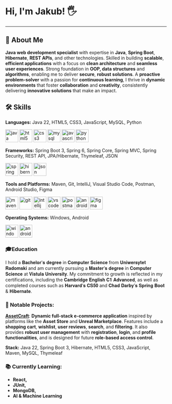 <p align="center">
  <strong><h1>Hi, I'm Jakub! 🖐</h1></strong>
</p>

---
## 🧬 About Me
**Java web development specialist** with expertise in **Java**, **Spring Boot**, **Hibernate**, **REST APIs**, and other technologies. Skilled in building **scalable**, **efficient applications** with a focus on **clean architecture** and **seamless user experiences**. Strong foundation in **OOP, data structures** and **algorithms**, enabling me to deliver **secure**, **robust solutions**. A **proactive problem-solver** with a passion for **continuous learning**, I thrive in **dynamic environments** that foster **collaboration** and **creativity**, consistently delivering **innovative solutions** that make an impact.


## 🛠 Skills
**Languages:**
Java 22, HTML5, CSS3, JavaScript, MySQL, Python

<p align="left">
  <img src="https://cdn.jsdelivr.net/gh/devicons/devicon/icons/java/java-original.svg" alt="java" width="40" height="40"/> 
  <img src="https://cdn.jsdelivr.net/gh/devicons/devicon/icons/html5/html5-original.svg" alt="html5" width="40" height="40"/> 
  <img src="https://cdn.jsdelivr.net/gh/devicons/devicon/icons/css3/css3-original.svg" alt="css3" width="40" height="40"/> 
  <img src="https://cdn.jsdelivr.net/gh/devicons/devicon/icons/mysql/mysql-original-wordmark.svg" alt="mysql" width="40" height="40"/>
  <img src="https://cdn.jsdelivr.net/gh/devicons/devicon/icons/javascript/javascript-original.svg" alt="javascript" width="40" height="40"/>
  <img src="https://cdn.jsdelivr.net/gh/devicons/devicon/icons/python/python-original.svg" alt="python" width="40" height="40"/>
</p>

**Frameworks:**
Spring Boot 3, Spring 6, Spring Core, Spring MVC, Spring Security, REST API, JPA/Hibernate, Thymeleaf, JSON

<p align="left">
  <img src="https://cdn.jsdelivr.net/gh/devicons/devicon/icons/spring/spring-original.svg" alt="spring" width="40" height="40"/>
  <img src="https://cdn.jsdelivr.net/gh/devicons/devicon/icons/hibernate/hibernate-original.svg" alt="hibernate" width="40" height="40"/>
  <img src="https://cdn.jsdelivr.net/gh/devicons/devicon/icons/json/json-original.svg" alt="json" width="40" height="40"/>
</p>

**Tools and Platforms:**
Maven, Git, IntelliJ, Visual Studio Code, Postman, Android Studio, Figma

<p align="left">
  <img src="https://cdn.jsdelivr.net/gh/devicons/devicon/icons/maven/maven-original.svg" alt="maven" width="40" height="40"/> 
  <img src="https://cdn.jsdelivr.net/gh/devicons/devicon/icons/git/git-original.svg" alt="git" width="40" height="40"/> 
  <img src="https://cdn.jsdelivr.net/gh/devicons/devicon/icons/intellij/intellij-original.svg" alt="intellij" width="40" height="40"/> 
  <img src="https://cdn.jsdelivr.net/gh/devicons/devicon/icons/vscode/vscode-original.svg" alt="vscode" width="40" height="40"/> 
  <img src="https://cdn.jsdelivr.net/gh/devicons/devicon/icons/postman/postman-original.svg" alt="postman" width="40" height="40"/> 
  <img src="https://cdn.jsdelivr.net/gh/devicons/devicon/icons/androidstudio/androidstudio-original.svg" alt="androidstudio" width="40" height="40"/> 
  <img src="https://cdn.jsdelivr.net/gh/devicons/devicon/icons/figma/figma-original.svg" alt="figma" width="40" height="40"/> 
</p>

**Operating Systems:**
Windows, Android

<p align="left">
  <img src="https://cdn.jsdelivr.net/gh/devicons/devicon/icons/windows8/windows8-original.svg" alt="windows" width="40" height="40"/>
  <img src="https://cdn.jsdelivr.net/gh/devicons/devicon/icons/android/android-original.svg" alt="android" width="40" height="40"/>
</p>


### 🎓Education
I hold a 𝐁𝐚𝐜𝐡𝐞𝐥𝐨𝐫'𝐬 𝐝𝐞𝐠𝐫𝐞𝐞 in 𝐂𝐨𝐦𝐩𝐮𝐭𝐞𝐫 𝐒𝐜𝐢𝐞𝐧𝐜𝐞 from 𝐔𝐧𝐢𝐰𝐞𝐫𝐬𝐲𝐭𝐞𝐭 𝐑𝐚𝐝𝐨𝐦𝐬𝐤𝐢 and am currently pursuing a 𝐌𝐚𝐬𝐭𝐞𝐫’𝐬 𝐝𝐞𝐠𝐫𝐞𝐞 in 𝐂𝐨𝐦𝐩𝐮𝐭𝐞𝐫 𝐒𝐜𝐢𝐞𝐧𝐜𝐞 at 𝐕𝐢𝐬𝐭𝐮𝐥𝐚 𝐔𝐧𝐢𝐯𝐞𝐫𝐬𝐢𝐭𝐲. My commitment to growth is reflected in my certifications, including the 𝐂𝐚𝐦𝐛𝐫𝐢𝐝𝐠𝐞 𝐄𝐧𝐠𝐥𝐢𝐬𝐡 𝐂𝟏 𝐀𝐝𝐯𝐚𝐧𝐜𝐞𝐝, as well as completed courses such as 𝐇𝐚𝐫𝐯𝐚𝐫𝐝’𝐬 𝐂𝐒𝟓𝟎 and 𝐂𝐡𝐚𝐝 𝐃𝐚𝐫𝐛𝐲’𝐬 𝐒𝐩𝐫𝐢𝐧𝐠 𝐁𝐨𝐨𝐭 & 𝐇𝐢𝐛𝐞𝐫𝐧𝐚𝐭𝐞.
### 🚀 Notable Projects:
**[AssetCraft](github.com/KRASIN24/AssetCraft)**: 
**Dynamic full-stack e-commerce application** inspired by platforms like the **Asset Store** and **Unreal Marketplace**. Features include a **shopping cart**, **wishlist**, **user reviews**, **search**, and **filtering**. It also provides **robust user management** with **registration**, **login**, and **profile functionalities**, and is designed for future **role-based access control**. 

**Stack:** Java 22, Spring Boot 3, Hibernate, HTML5, CSS3, JavaScript, Maven, MySQL, Thymeleaf
### 📚 Currently Learning:

- **React,**
- **JUnit,** 
- **MongoDB,**
- **AI & Machine Learning**
